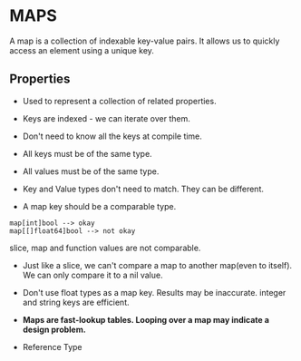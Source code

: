 # MAPS

A map is a collection of indexable key-value pairs. It allows us to quickly access an element using a unique key.

## Properties

- Used to represent a collection of related properties.

- Keys are indexed - we can iterate over them.

- Don't need to know all the keys at compile time.

- All keys must be of the same type.

- All values must be of the same type.

- Key and Value types don't need to match. They can be different.

- A map key should be a comparable type.

```
map[int]bool --> okay
map[[]float64]bool --> not okay
```

slice, map and function values are not comparable.

- Just like a slice, we can't compare a map to another map(even to itself). We can only compare it to a nil value.

- Don't use float types as a map key. Results may be inaccurate. integer and string keys are efficient.

- **Maps are fast-lookup tables. Looping over a map may indicate a design problem.**

- Reference Type
